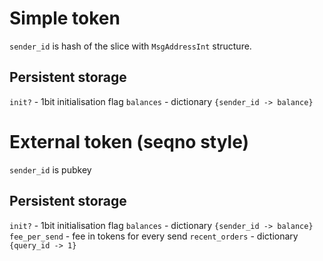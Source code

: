 # Simple token
`sender_id` is hash of the slice with `MsgAddressInt` structure.
## Persistent storage
`init?` - 1bit initialisation flag
`balances` - dictionary `{sender_id -> balance}`

# External token (seqno style)
`sender_id` is pubkey
## Persistent storage
`init?` - 1bit initialisation flag
`balances` - dictionary `{sender_id -> balance}`
`fee_per_send` - fee in tokens for every send
`recent_orders` - dictionary `{query_id -> 1}`




